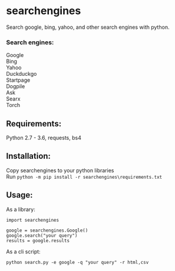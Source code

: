 # searchengines
Search google, bing, yahoo, and other search engines with python.  

### Search engines:  
Google  
Bing  
Yahoo  
Duckduckgo  
Startpage  
Dogpile  
Ask  
Searx  
Torch  

## Requirements:  
Python 2.7 - 3.6, requests, bs4  

## Installation:  
Copy searchengines to your python libraries  
Run `python -m pip install -r searchengines\requirements.txt`  

## Usage:  
As a library:  

```
import searchengines

google = searchengines.Google()
google.search("your query")
results = google.results
```

As a cli script:  

```  
python search.py -e google -q "your query" -r html,csv
```
